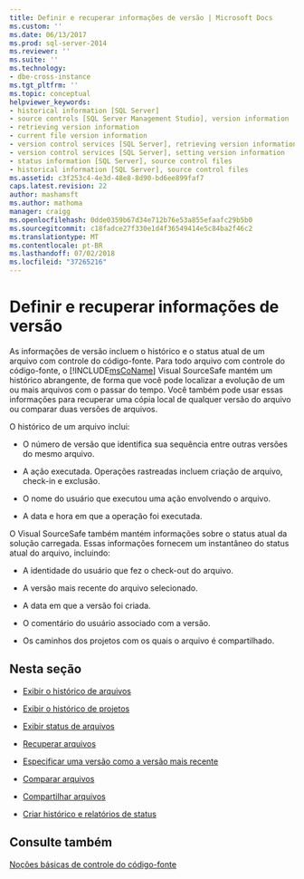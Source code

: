 ```yaml
---
title: Definir e recuperar informações de versão | Microsoft Docs
ms.custom: ''
ms.date: 06/13/2017
ms.prod: sql-server-2014
ms.reviewer: ''
ms.suite: ''
ms.technology:
- dbe-cross-instance
ms.tgt_pltfrm: ''
ms.topic: conceptual
helpviewer_keywords:
- historical information [SQL Server]
- source controls [SQL Server Management Studio], version information
- retrieving version information
- current file version information
- version control services [SQL Server], retrieving version information
- version control services [SQL Server], setting version information
- status information [SQL Server], source control files
- historical information [SQL Server], source control files
ms.assetid: c3f253c4-4e3d-48e8-8d90-bd6ee899faf7
caps.latest.revision: 22
author: mashamsft
ms.author: mathoma
manager: craigg
ms.openlocfilehash: 0dde0359b67d34e712b76e53a855efaafc29b5b0
ms.sourcegitcommit: c18fadce27f330e1d4f36549414e5c84ba2f46c2
ms.translationtype: MT
ms.contentlocale: pt-BR
ms.lasthandoff: 07/02/2018
ms.locfileid: "37265216"
---
```

# <a name="set-and-retrieve-version-information"></a>Definir e recuperar informações de versão
  As informações de versão incluem o histórico e o status atual de um arquivo com controle do código-fonte. Para todo arquivo com controle do código-fonte, o [!INCLUDE[msCoName](../includes/msconame-md.md)] Visual SourceSafe mantém um histórico abrangente, de forma que você pode localizar a evolução de um ou mais arquivos com o passar do tempo. Você também pode usar essas informações para recuperar uma cópia local de qualquer versão do arquivo ou comparar duas versões de arquivos.  
  
 O histórico de um arquivo inclui:  
  
-   O número de versão que identifica sua sequência entre outras versões do mesmo arquivo.  
  
-   A ação executada. Operações rastreadas incluem criação de arquivo, check-in e exclusão.  
  
-   O nome do usuário que executou uma ação envolvendo o arquivo.  
  
-   A data e hora em que a operação foi executada.  
  
 O Visual SourceSafe também mantém informações sobre o status atual da solução carregada. Essas informações fornecem um instantâneo do status atual do arquivo, incluindo:  
  
-   A identidade do usuário que fez o check-out do arquivo.  
  
-   A versão mais recente do arquivo selecionado.  
  
-   A data em que a versão foi criada.  
  
-   O comentário do usuário associado com a versão.  
  
-   Os caminhos dos projetos com os quais o arquivo é compartilhado.  
  
## <a name="in-this-section"></a>Nesta seção  
  
-   [Exibir o histórico de arquivos](../../2014/database-engine/view-file-history.md)  
  
-   [Exibir o histórico de projetos](../../2014/database-engine/view-project-history.md)  
  
-   [Exibir status de arquivos](../../2014/database-engine/view-file-status.md)  
  
-   [Recuperar arquivos](../../2014/database-engine/retrieve-files.md)  
  
-   [Especificar uma versão como a versão mais recente](../../2014/database-engine/specify-a-version-as-the-latest-version.md)  
  
-   [Comparar arquivos](../../2014/database-engine/compare-files.md)  
  
-   [Compartilhar arquivos](../../2014/database-engine/share-files.md)  
  
-   [Criar histórico e relatórios de status](../../2014/database-engine/create-history-and-status-reports.md)  
  
## <a name="see-also"></a>Consulte também  
 [Noções básicas de controle do código-fonte](../../2014/database-engine/source-control-basics.md)  
  
  
